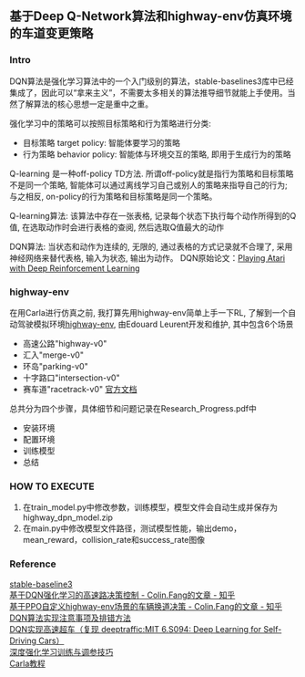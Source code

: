 ## 基于Deep Q-Network算法和highway-env仿真环境的车道变更策略

### Intro
DQN算法是强化学习算法中的一个入门级别的算法，stable-baselines3库中已经集成了，因此可以“拿来主义”，不需要太多相关的算法推导细节就能上手使用。当然了解算法的核心思想一定是重中之重。

强化学习中的策略可以按照目标策略和行为策略进行分类:
- 目标策略 target policy: 智能体要学习的策略
- 行为策略 behavior policy: 智能体与环境交互的策略, 即用于生成行为的策略

Q-learning 是一种off-policy TD方法. 所谓off-policy就是指行为策略和目标策略不是同一个策略, 智能体可以通过离线学习自己或别人的策略来指导自己的行为; 与之相反, on-policy的行为策略和目标策略是同一个策略。

Q-learning算法: 该算法中存在一张表格, 记录每个状态下执行每个动作所得到的Q值, 在选取动作时会进行表格的查阅, 然后选取Q值最大的动作

DQN算法: 当状态和动作为连续的, 无限的, 通过表格的方式记录就不合理了, 采用神经网络来替代表格, 输入为状态, 输出为动作。 DQN原始论文：[Playing Atari with Deep Reinforcement Learning](https://arxiv.org/pdf/1312.5602.pdf)

### highway-env
在用Carla进行仿真之前, 我打算先用highway-env简单上手一下RL, 了解到一个自动驾驶模拟环境[highway-env](https://github.com/Farama-Foundation/HighwayEnv), 由Edouard Leurent开发和维护, 其中包含6个场景
- 高速公路"highway-v0"
- 汇入"merge-v0"
- 环岛"parking-v0"
- 十字路口"intersection-v0"
- 赛车道"racetrack-v0"
[官方文档](https://highway-env.farama.org/)

总共分为四个步骤，具体细节和问题记录在Research_Progress.pdf中
- 安装环境
- 配置环境
- 训练模型
- 总结
### HOW TO EXECUTE
1. 在train_model.py中修改参数，训练模型，模型文件会自动生成并保存为highway_dpn_model.zip
2. 在main.py中修改模型文件路径，测试模型性能，输出demo，mean_reward，collision_rate和success_rate图像

### Reference
[stable-baseline3](https://stable-baselines3.readthedocs.io/en/master/modules/dqn.html)  
[基于DQN强化学习的高速路决策控制 - Colin.Fang的文章 - 知乎](
https://zhuanlan.zhihu.com/p/591065890)  
[基于PPO自定义highway-env场景的车辆换道决策 - Colin.Fang的文章 - 知乎
](https://zhuanlan.zhihu.com/p/616670173)  
[DQN算法实现注意事项及排错方法
](https://zhuanlan.zhihu.com/p/169456820)  
[DQN实现高速超车（复现 deeptraffic:MIT 6.S094: Deep Learning for Self-Driving Cars）](https://blog.csdn.net/drilistbox/article/details/80161234?utm_medium=distribute.pc_relevant.none-task-blog-2~default~baidujs_baidulandingword~default-12-80161234-blog-121444571.235^v40^pc_relevant_anti_vip_base&spm=1001.2101.3001.4242.7&utm_relevant_index=15)  
[深度强化学习训练与调参技巧](https://zhuanlan.zhihu.com/p/482656367)  
[Carla教程](https://www.zhihu.com/column/c_1324712096148516864)  
